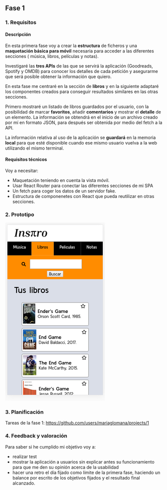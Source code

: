## Fase 1

### 1. Requisitos

#### Descripción

En esta primera fase voy a crear la **estructura** de ficheros y una **maquetación básica para móvil** necesaria para acceder a las diferentes secciones ( música, libros, películas y notas).

Investigaré las **tres APIs** de las que se servirá la aplicación (Goodreads, Spotify y OMDB) para conocer los detalles de cada petición y asegurarme que será posible obtener la información que quiero.

En esta fase me centraré en la sección de **libros** y en la siguiente adaptaré los componentes creados para conseguir resultados similares en las otras secciones.

Primero mostraré un listado de libros guardados por el usuario, con la posibilidad de marcar **favoritos**, añadir **comentarios** y mostrar el **detalle** de un elemento. La información se obtendrá en el inicio de un archivo creado por mí en formato JSON, para después ser obtenida por medio del fetch a la API.

La información relativa al uso de la aplicación se **guardará** en la memoria **local** para que esté disponible cuando ese mismo usuario vuelva a la web utilizando el mismo terminal.

#### Requisitos técnicos

Voy a necesitar:

- Maquetación teniendo en cuenta la vista móvil.
- Usar React Router para conectar las diferentes secciones de mi SPA
- Un fetch para coger los datos de un servidor fake.
- Estructura de componenetes con React que pueda reutilizar en otras secciones.

### 2. Prototipo

![Books Section](books.png)

### 3. Planificación

Tareas de la fase 1:
https://github.com/users/mariaglomana/projects/1

### 4. Feedback y valoración

Para saber si he cumplido mi objetivo voy a:

- realizar test
- mostrar la aplicación a usuarios sin explicar antes su funcionamiento para que me den su opinión acerca de la usabilidad
- hacer una retro el día fijado como límite de la primera fase, haciendo un balance por escrito de los objetivos fijados y el resultado final alcanzado.
